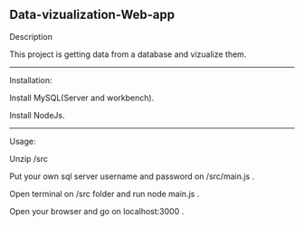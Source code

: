 Data-vizualization-Web-app
---------------------------------------------------------------


Description

This project is getting data from a database and vizualize them.

---------------------------------------------------------------
Installation:

Install MySQL(Server and workbench).

Install NodeJs.

---------------------------------------------------------------
Usage:

Unzip /src 

Put your own sql server username and password on /src/main.js .

Open terminal on /src folder and run node main.js .

Open your browser and go on localhost:3000 .